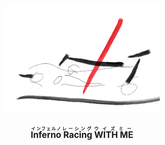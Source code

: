 <p align="center">
  <img src="assets/temp_logo.png" alt="Inferno Racing Logo" />
  <h1 align="center"> <ruby>Inferno<rt>インフェルノ</rt> Racing<rt>レーシング</rt> WITH ME<rt>ウイズミー</rt> </ruby> </h1>
</p>






